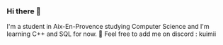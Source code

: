 ### Hi there 👋

I'm a student in Aix-En-Provence studying Computer Science and I'm learning C++ and SQL for now. 💬 Feel free to add me on discord : kuimii
